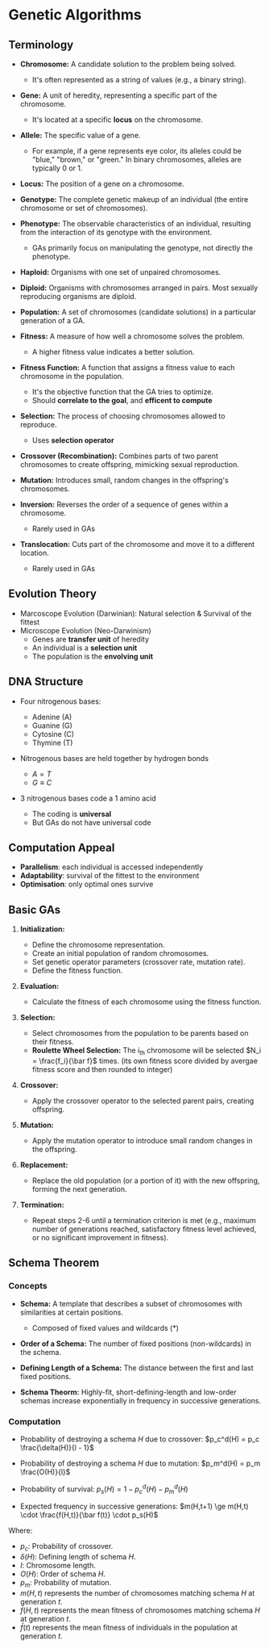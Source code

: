 # Genetic Algorithms

## Terminology

- **Chromosome:** A candidate solution to the problem being solved.
  - It's often represented as a string of values (e.g., a binary string).
- **Gene:** A unit of heredity, representing a specific part of the chromosome.
  - It's located at a specific **locus** on the chromosome.
- **Allele:** The specific value of a gene.
  - For example, if a gene represents eye color, its alleles could be "blue," "brown," or "green." In binary chromosomes, alleles are typically 0 or 1.

- **Locus:** The position of a gene on a chromosome.
- **Genotype:** The complete genetic makeup of an individual (the entire chromosome or set of chromosomes).
- **Phenotype:** The observable characteristics of an individual, resulting from the interaction of its genotype with the environment.
  - GAs primarily focus on manipulating the genotype, not directly the phenotype.
- **Haploid:** Organisms with one set of unpaired chromosomes.
- **Diploid:** Organisms with chromosomes arranged in pairs. Most sexually reproducing organisms are diploid.
- **Population:** A set of chromosomes (candidate solutions) in a particular generation of a GA.
- **Fitness:** A measure of how well a chromosome solves the problem.
  - A higher fitness value indicates a better solution.
- **Fitness Function:** A function that assigns a fitness value to each chromosome in the population.
  - It's the objective function that the GA tries to optimize.
  - Should **correlate to the goal**, and **efficent to compute**
- **Selection:** The process of choosing chromosomes allowed to reproduce.
  - Uses **selection operator**
- **Crossover (Recombination):** Combines parts of two parent chromosomes to create offspring, mimicking sexual reproduction.
- **Mutation:** Introduces small, random changes in the offspring's chromosomes.
- **Inversion:** Reverses the order of a sequence of genes within a chromosome.
  - Rarely used in GAs
- **Translocation:** Cuts part of the chromosome and move it to a different location.
  - Rarely used in GAs

## Evolution Theory

- Marcoscope Evolution (Darwinian): Natural selection & Survival of the fittest
- Microscope Evolution (Neo-Darwinism)
  - Genes are **transfer unit** of heredity
  - An individual is a **selection unit**
  - The population is the **envolving unit**

## DNA Structure

- Four nitrogenous bases:
  - Adenine (A)
  - Guanine (G)
  - Cytosine (C)
  - Thymine (T)

- Nitrogenous bases are held together by hydrogen bonds
  - $A=T$
  - $G \equiv C$

- 3 nitrogenous bases code a 1 amino acid
  - The coding is **universal**
  - But GAs do not have universal code

## Computation Appeal

- **Parallelism**: each individual is accessed independently
- **Adaptability**: survival of the fittest to the environment
- **Optimisation**: only optimal ones survive

## Basic GAs

1. **Initialization:**
    *   Define the chromosome representation.
    *   Create an initial population of random chromosomes.
    *   Set genetic operator parameters (crossover rate, mutation rate).
    *   Define the fitness function.

2. **Evaluation:**
    *   Calculate the fitness of each chromosome using the fitness function.

3. **Selection:**
    *   Select chromosomes from the population to be parents based on their fitness.
    *   **Roulette Wheel Selection:** The $i_{\text{th}}$ chromosome will be selected $N_i = \frac{f_i}{\bar f}$ times. (its own fitness score divided by avergae fitness score and then rounded to integer)
    
4. **Crossover:**
    *   Apply the crossover operator to the selected parent pairs, creating offspring.

5. **Mutation:**
    *   Apply the mutation operator to introduce small random changes in the offspring.

6. **Replacement:**
    *   Replace the old population (or a portion of it) with the new offspring, forming the next generation.

7. **Termination:**
    *   Repeat steps 2-6 until a termination criterion is met (e.g., maximum number of generations reached, satisfactory fitness level achieved, or no significant improvement in fitness).

## Schema Theorem

### Concepts

*   **Schema:** A template that describes a subset of chromosomes with similarities at certain positions.
    *   Composed of fixed values and wildcards (\*)

*   **Order of a Schema:** The number of fixed positions (non-wildcards) in the schema.
*   **Defining Length of a Schema:** The distance between the first and last fixed positions.
*   **Schema Theorm:** Highly-fit, short-defining-length and low-order schemas increase exponentially in frequency in successive generations. 

### Computation

- Probability of destroying a schema $H$ due to crossover: $p_c^d(H) = p_c \frac{\delta(H)}{l - 1}$

- Probability of destroying a schema $H$ due to mutation: $p_m^d(H) = p_m \frac{O(H)}{l}$

- Probability of survival: $p_s(H)=1-p_c^d(H)-p_m^d(H)$

- Expected frequency in successive generations: $m(H,t+1) \ge m(H,t) \cdot \frac{f(H,t)}{\bar f(t)} \cdot p_s(H)$

Where:

*   $p_c$: Probability of crossover.
*   $\delta(H)$: Defining length of schema $H$.
*   $l$: Chromosome length.
*   $O(H)$: Order of schema $H$.
*   $p_m$: Probability of mutation.
*   $m(H,t)$ represents the number of chromosomes matching schema $H$ at generation $t$.
*   $f(H,t)$ represents the mean fitness of chromosomes matching schema $H$ at generation $t$.
*   $\bar f(t)$ represents the mean fitness of individuals in the population at generation $t$.

